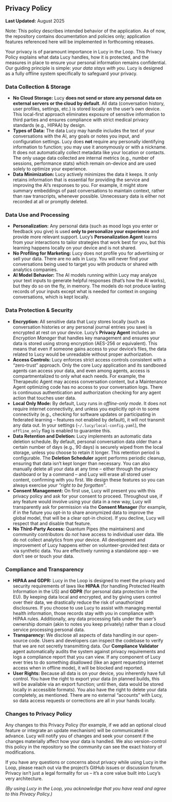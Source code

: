 ## Privacy Policy

**Last Updated:** August 2025

Note: This policy describes intended behavior of the application. As of now, the repository contains documentation and policies only; application features referenced here will be implemented in forthcoming releases.

Your privacy is of paramount importance in Lucy in the Loop. This Privacy Policy explains what data Lucy handles, how it is protected, and the measures in place to ensure your personal information remains confidential. Our guiding principle is simple: *your data stays with you*. Lucy is designed as a fully offline system specifically to safeguard your privacy.

### Data Collection & Storage

* **No Cloud Storage:** Lucy **does not send or store any personal data on external servers or the cloud by default**. All data (conversation history, user profiles, settings, etc.) is stored locally on the user’s own device. This local-first approach eliminates exposure of sensitive information to third parties and ensures compliance with strict medical privacy standards (e.g., HIPAA) by design.
* **Types of Data:** The data Lucy may handle includes the text of your conversations with the AI, any goals or notes you input, and configuration settings. Lucy does **not** require any personally identifying information to function; you may use it anonymously or with a nickname. It does not automatically collect metadata like your location or contacts. The only usage data collected are internal metrics (e.g., number of sessions, performance stats) which remain on-device and are used solely to optimize your experience.
* **Data Minimization:** Lucy actively minimizes the data it keeps. It only retains information that is essential for providing the service and improving the AI’s responses to you. For example, it might store summary embeddings of past conversations to maintain context, rather than raw transcripts, whenever possible. Unnecessary data is either not recorded at all or promptly deleted.

### Data Use and Processing

* **Personalization:** Any personal data (such as mood logs you enter or feedback you give) is used **only to personalize your experience** and provide more relevant support. Lucy’s **Personalization Agent** learns from your interactions to tailor strategies that work best for you, but this learning happens locally on your device and is not shared.
* **No Profiling for Marketing:** Lucy does not profile you for advertising or sell your data. There are no ads in Lucy. You will never find your conversations being used to target you with products or shared with analytics companies.
* **AI Model Behavior:** The AI models running within Lucy may analyze your text inputs to generate helpful responses (that’s how the AI works), but they do so on the fly, in memory. The models do not produce lasting records of your inputs except what is needed for context in ongoing conversations, which is kept locally.

### Data Protection & Security

* **Encryption:** All sensitive data that Lucy stores locally (such as conversation histories or any personal journal entries you save) is encrypted at rest on your device. Lucy’s **Privacy Agent** includes an *Encryption Manager* that handles key management and ensures your data is stored using strong encryption (AES-256 or equivalent). This means that even if someone gains access to your device’s files, the data related to Lucy would be unreadable without proper authorization.
* **Access Controls:** Lucy enforces strict access controls consistent with a “zero-trust” approach. Only the core Lucy application and its sandboxed agents can access your data, and even among agents, access is compartmentalized to only what each needs. For example, the Therapeutic Agent may access conversation content, but a Maintenance Agent optimizing code has no access to your conversation logs. There is continuous authentication and authorization checking for any agent action that touches user data.
* **Local Only Mode:** By default, Lucy runs in *offline-only mode*. It does not require internet connectivity, and unless you explicitly opt-in to some connectivity (e.g., checking for software updates or participating in federated learning – features not enabled by default), it will not transmit any data out. In your settings (`~/.lucy/local-config.yaml`), the `offline_only` flag is enabled to guarantee this.
* **Data Retention and Deletion:** Lucy implements an automatic data deletion schedule. By default, personal conversation data older than a certain number of days (e.g., 90 days) is securely wiped from the local storage, unless you choose to retain it longer. This retention period is configurable. The **Deletion Scheduler** agent performs periodic cleanup, ensuring that data isn’t kept longer than necessary. You can also manually delete all your data at any time – either through the privacy dashboard or by a command – and Lucy will erase all stored user content, confirming with you first. We design these features so you can always exercise *your “right to be forgotten”*.
* **Consent Management:** On first use, Lucy will present you with this privacy policy and ask for your consent to proceed. Throughout use, if any feature would involve using your data in a new way, Lucy will transparently ask for permission via the **Consent Manager** (for example, if in the future you opt-in to share anonymized data to improve the global model, that will be a clear opt-in choice). If you decline, Lucy will respect that and disable that feature.
* **No Third-Party Access:** Quantum Pipes (the maintainers) and community contributors do *not* have access to individual user data. We do not collect analytics from your device. All development and improvement of Lucy happens either on volunteer-provided test data or via synthetic data. You are effectively running a standalone app – we don’t see or touch your data.

### Compliance and Transparency

* **HIPAA and GDPR:** Lucy in the Loop is designed to meet the privacy and security requirements of laws like **HIPAA** (for handling Protected Health Information in the US) and **GDPR** (for personal data protection in the EU). By keeping data local and encrypted, and by giving users control over their data, we drastically reduce the risk of unauthorized disclosures. If you choose to use Lucy to assist with managing mental health information, those records stay with you in compliance with HIPAA rules. Additionally, any data processing falls under the user’s ownership domain (akin to notes you keep privately) rather than a cloud service processing personal data.
* **Transparency:** We disclose all aspects of data handling in our open-source code. Users and developers can inspect the codebase to verify that we are not secretly transmitting data. Our **Compliance Validator** agent automatically audits the system against privacy requirements and logs a compliance report that you can view. If any component of Lucy ever tries to do something disallowed (like an agent requesting internet access when in offline mode), it will be blocked and reported.
* **User Rights:** Because all data is on your device, you inherently have full control. You have the right to export your data (in planned builds, this will be available via an export function; until then, data would be stored locally in accessible formats). You also have the right to delete your data completely, as mentioned. There are no external “accounts” with Lucy, so data access requests or corrections are all in your hands locally.

### Changes to Privacy Policy

Any changes to this Privacy Policy (for example, if we add an optional cloud feature or integrate an update mechanism) will be communicated in advance. Lucy will notify you of changes and seek your consent if the changes materially affect how your data is handled. We also version-control this policy in the repository so the community can see the exact history of modifications.

If you have any questions or concerns about privacy while using Lucy in the Loop, please reach out via the project’s GitHub issues or discussion forum. Privacy isn’t just a legal formality for us – it’s a core value built into Lucy’s very architecture.

*(By using Lucy in the Loop, you acknowledge that you have read and agree to this Privacy Policy.)*
